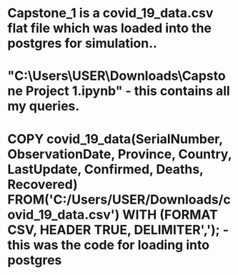 # Capstone_1 is a covid_19_data.csv flat file which was loaded into the postgres for simulation..
# "C:\Users\USER\Downloads\Capstone Project 1.ipynb" -  this contains all my queries.
# COPY covid_19_data(SerialNumber, ObservationDate, Province, Country, LastUpdate, Confirmed, Deaths, Recovered) FROM('C:/Users/USER/Downloads/covid_19_data.csv') WITH (FORMAT CSV, HEADER TRUE, DELIMITER','); - this was the code for loading into postgres
